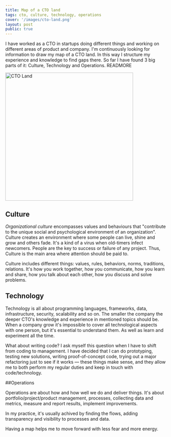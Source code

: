```yaml
---
title: Map of a CTO land
tags: cto, culture, technology, operations
cover: '/images/cto-land.png'
layout: post
public: true
---
```


I have worked as a CTO in startups doing different things and working on different areas of product and company. I'm continuously looking for information to draw my map of a CTO land. In this way I structure my experience and knowledge to find gaps there. So far I have found 3 big parts of it: Culture, Technology and Operations. READMORE

<img src="/images/cto-land.png" alt="CTO Land" style="width: 400px;"/>

## Culture

*Organizational culture* encompasses values and behaviours that "contribute to the unique social and psychological environment of an organization". Culture creates an environment where some people can live, shine and grow and others fade. It's a kind of a virus when old-timers infect newcomers. People are the key to success or failure of any project. Thus, Culture is the main area where attention should be paid to.

Culture includes different things: values, rules, behaviors, norms, traditions, relations. It's how you work together, how you communicate, how you learn and share, how you talk about each other, how you discuss and solve problems.

## Technology

Technology is all about programming languages, frameworks, data, infrastructure, security, scalability and so on. The smaller the company the deeper CTO's knowledge and experience in mentioned topics should be. When a company grow it's impossible to cover all technological aspects with one person, but it's essential to understand them. As well as learn and experiment all the time.

What about writing code? I ask myself this question when I have to shift from coding to management. I have decided that I can do prototyping, testing new solutions, writing proof-of-concept code, trying out a major refactoring just to see if it works — these things make sense, and they allow me to both perform my regular duties and keep in touch with code/technology.

##Operations

Operations are about how and how well we do and deliver things. It's about portfolio/project/product management, processes, collecting data and metrics, measure and report results, implement improvements.

In my practice, it's usually achived by finding the flows, adding transparency and visibility to processes and data.

Having a map helps me to move forward with less fear and more energy.
